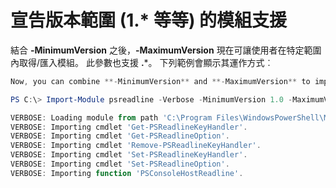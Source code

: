 # 宣告版本範圍 (1.* 等等) 的模組支援
結合 **-MinimumVersion** 之後，**-MaximumVersion** 現在可讓使用者在特定範圍內取得/匯入模組。 此參數也支援 **.***。 下列範例會顯示其運作方式︰

```PowerShell
Now, you can combine **-MinimumVersion** and **-MaximumVersion** to import module within specific range:

PS C:\> Import-Module psreadline -Verbose -MinimumVersion 1.0 -MaximumVersion 1.2.*

VERBOSE: Loading module from path 'C:\Program Files\WindowsPowerShell\Modules\psreadline\1.1\psreadline.psd1'.
VERBOSE: Importing cmdlet 'Get-PSReadlineKeyHandler'.
VERBOSE: Importing cmdlet 'Get-PSReadlineOption'.
VERBOSE: Importing cmdlet 'Remove-PSReadlineKeyHandler'.
VERBOSE: Importing cmdlet 'Set-PSReadlineKeyHandler'.
VERBOSE: Importing cmdlet 'Set-PSReadlineOption'.
VERBOSE: Importing function 'PSConsoleHostReadline'.
```
<!--HONumber=Mar16_HO2-->
